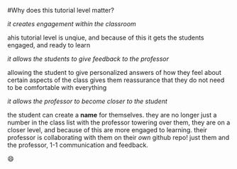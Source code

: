 #Why does this tutorial level matter?

*it creates engagement within the classroom*

ahis tutorial level is unqiue, and because of this it gets the students engaged, and ready to learn

*it allows the students to give feedback to the professor*

allowing the student to give personalized answers of how they feel about certain aspects of the class gives them reassurance that they do not need to be comfortable with everything

*it allows the professor to become closer to the student*

the student can create a **name** for themselves. they are no longer just a number in the class list with the professor towering over them, they are on a closer level, and because of this are more engaged to learning. their professor is collaborating with them on their *own* github repo! just them and the professor, 1-1 communication and feedback.

😄
